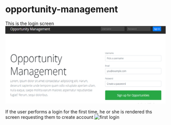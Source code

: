 # opportunity-management

This is the login screen
![login screen](https://github.com/DESTERIO-RASMENTO/opportunity-management/blob/master/images/login.png?raw=true)

If the user performs a login for the first time, he or she is rendered ths screen requesting them to create account
![first login]()

